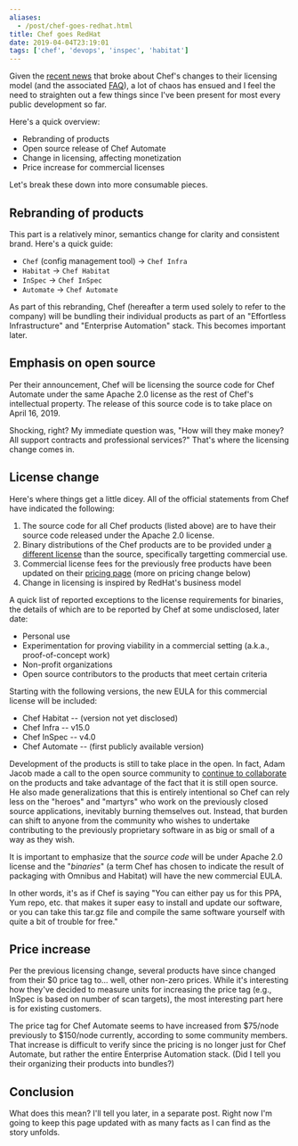 ```yaml
---
aliases:
  - /post/chef-goes-redhat.html
title: Chef goes RedHat
date: 2019-04-04T23:19:01
tags: ['chef', 'devops', 'inspec', 'habitat']
---
```


Given the [recent news][news-story] that broke about Chef's changes to their licensing model (and the associated [FAQ][license-faq]), a lot of chaos has ensued and I feel the need to straighten out a few things since I've been present for most every public development so far.

Here's a quick overview:

- Rebranding of products
- Open source release of Chef Automate
- Change in licensing, affecting monetization
- Price increase for commercial licenses

Let's break these down into more consumable pieces.

[news-story]: https://blog.chef.io/chef-software-announces-the-enterprise-automation-stack/
[license-faq]: https://www.chef.io/subscription-model-faq/

## Rebranding of products

This part is a relatively minor, semantics change for clarity and consistent brand. Here's a quick guide:

- `Chef` (config management tool) -> `Chef Infra`
- `Habitat` -> `Chef Habitat`
- `InSpec` -> `Chef InSpec`
- `Automate` -> `Chef Automate`

As part of this rebranding, Chef (hereafter a term used solely to refer to the company) will be bundling their individual products as part of an "Effortless Infrastructure" and "Enterprise Automation" stack. This becomes important later.

## Emphasis on open source

Per their announcement, Chef will be licensing the source code for Chef Automate under the same Apache 2.0 license as the rest of Chef's intellectual property. The release of this source code is to take place on April 16, 2019.

Shocking, right? My immediate question was, "How will they make money? All support contracts and professional services?" That's where the licensing change comes in.

## License change

Here's where things get a little dicey. All of the official statements from Chef have indicated the following:

1. The source code for all Chef products (listed above) are to have their source code released under the Apache 2.0 license.
2. Binary distributions of the Chef products are to be provided under [a different license][chef-commercial-license] than the source, specifically targetting commercial use.
3. Commercial license fees for the previously free products have been updated on their [pricing page][chef-pricing] (more on pricing change below)
4. Change in licensing is inspired by RedHat's business model

A quick list of reported exceptions to the license requirements for binaries, the details of which are to be reported by Chef at some undisclosed, later date:

- Personal use
- Experimentation for proving viability in a commercial setting (a.k.a., proof-of-concept work)
- Non-profit organizations
- Open source contributors to the products that meet certain criteria

[chef-commercial-license]: #
[chef-pricing]: https://www.chef.io/pricing/

Starting with the following versions, the new EULA for this commercial license will be included:

- Chef Habitat -- (version not yet disclosed)
- Chef Infra -- v15.0
- Chef InSpec -- v4.0
- Chef Automate -- (first publicly available version)

Development of the products is still to take place in the open. In fact, Adam Jacob made a call to the open source community to [continue to collaborate][adam-jacob-blog-post] on the products and take advantage of the fact that it is still open source. He also made generalizations that this is entirely intentional so Chef can rely less on the "heroes" and "martyrs" who work on the previously closed source applications, inevitably burning themselves out. Instead, that burden can shift to anyone from the community who wishes to undertake contributing to the previously proprietary software in as big or small of a way as they wish.

It is important to emphasize that the _source code_ will be under Apache 2.0 license and the "_binaries_" (a term Chef has chosen to indicate the result of packaging with Omnibus and Habitat) will have the new commercial EULA.

In other words, it's as if Chef is saying "You can either pay us for this PPA, Yum repo, etc. that makes it super easy to install and update our software, or you can take this tar.gz file and compile the same software yourself with quite a bit of trouble for free."

[adam-jacob-blog-post]: https://medium.com/@adamhjk/goodbye-open-core-good-riddance-to-bad-rubbish-ae3355316494

## Price increase

Per the previous licensing change, several products have since changed from their \$0 price tag to... well, other non-zero prices. While it's interesting how they've decided to measure units for increasing the price tag (e.g., InSpec is based on number of scan targets), the most interesting part here is for existing customers.

The price tag for Chef Automate seems to have increased from $75/node previously to $150/node currently, according to some community members. That increase is difficult to verify since the pricing is no longer just for Chef Automate, but rather the entire Enterprise Automation stack. (Did I tell you their organizing their products into bundles?)

## Conclusion

What does this mean? I'll tell you later, in a separate post. Right now I'm going to keep this page updated with as many facts as I can find as the story unfolds.
